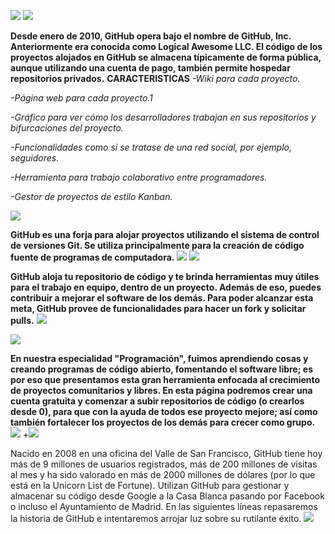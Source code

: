 ![](https://lh3.googleusercontent.com/-rqI2P4a8Grc/Wt-FQJBwaGI/AAAAAAAAAEg/_heHffmKyqMRpoy5qv0wFK5Wd8ZR2R6fwCL0BGAs/w530-d-h530-n-rw/Sup%252C%2Bdawg-.png)
![](https://images.cooltext.com/5136323.png)

**Desde enero de 2010, GitHub opera bajo el nombre de GitHub, Inc. Anteriormente era conocida como Logical Awesome LLC. El código de los proyectos alojados en GitHub se almacena típicamente de forma pública, aunque utilizando una cuenta de pago, también permite hospedar repositorios privados.**
**CARACTERISTICAS**
*-Wiki para cada proyecto.*

*-Página web para cada proyecto.1​*

*-Gráfico para ver cómo los desarrolladores trabajan en sus repositorios y bifurcaciones del proyecto.*

*-Funcionalidades como si se tratase de una red social, por ejemplo, seguidores.*

*-Herramienta para trabajo colaborativo entre programadores.*

*-Gestor de proyectos de estilo Kanban.*


![](https://images.cooltext.com/5136288.png)

**GitHub es una forja para alojar proyectos utilizando el sistema de control de versiones Git. Se utiliza principalmente para la creación de código fuente de programas de computadora.**
![](https://www.redeszone.net/app/uploads/2017/11/github-duplica-codigo.jpg?x=634&y=309)
![](https://images.cooltext.com/5136294.png)

**GitHub aloja tu repositorio de código y te brinda herramientas muy útiles para el trabajo en equipo, dentro de un proyecto.
Además de eso, puedes contribuir a mejorar el software de los demás. Para poder alcanzar esta meta, GitHub provee de funcionalidades para hacer un fork y solicitar pulls.**
![](https://regmedia.co.uk/2013/07/17/github_octodex.jpg?x=442&y=293&crop=1)

![](https://images.cooltext.com/5136299.png)

**En nuestra especialidad "Programación", fuimos aprendiendo cosas y creando programas de código abierto, fomentando el software libre; es por eso que presentamos esta gran herramienta enfocada al crecimiento de proyectos comunitarios y libres.
En esta página podremos crear una cuenta gratuita y comenzar a subir repositorios de código (o crearlos desde 0), para que con la ayuda de todos ese proyecto mejore; así como también fortalecer los proyectos de los demás para crecer como grupo.**
![](http://www.cantabriatic.com/wp-content/uploads/2015/07/Github.png)
+![](https://images.cooltext.com/5136290.png)

Nacido en 2008 en una oficina del Valle de San Francisco, GitHub tiene hoy más de 9 millones de usuarios registrados, más de 200 millones de visitas al mes y ha sido valorado en más de 2000 millones de dólares (por lo que está en la Unicorn List de Fortune). Utilizan GitHub para gestionar y almacenar su código desde Google a la Casa Blanca pasando por Facebook o incluso el Ayuntamiento de Madrid. En las siguientes líneas repasaremos la historia de GitHub e intentaremos arrojar luz sobre su rutilante éxito.
![](https://i.blogs.es/f69cbd/ataque-ddos-mas-grande-historia-gitbuh-por-que/450_1000.jpg)
